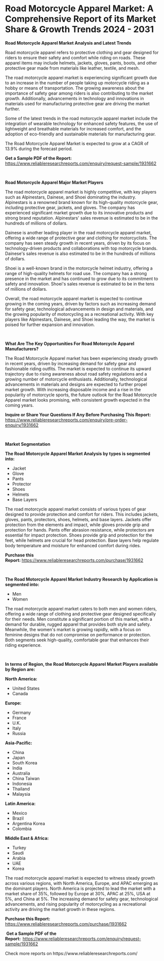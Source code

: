 <p><h1>Road Motorcycle Apparel Market: A Comprehensive Report of its Market Share & Growth Trends 2024 - 2031</h1></p><p><strong>Road Motorcycle Apparel Market Analysis and Latest Trends</strong></p>
<p><p>Road motorcycle apparel refers to protective clothing and gear designed for riders to ensure their safety and comfort while riding on roads. These apparel items may include helmets, jackets, gloves, pants, boots, and other protective gear made from materials like leather, textile, and mesh.</p><p>The road motorcycle apparel market is experiencing significant growth due to an increase in the number of people taking up motorcycle riding as a hobby or means of transportation. The growing awareness about the importance of safety gear among riders is also contributing to the market growth. Additionally, advancements in technology and innovations in materials used for manufacturing protective gear are driving the market further.</p><p>Some of the latest trends in the road motorcycle apparel market include the integration of wearable technology for enhanced safety features, the use of lightweight and breathable materials for increased comfort, and the adoption of eco-friendly and sustainable materials for manufacturing gear.</p><p>The Road Motorcycle Apparel Market is expected to grow at a CAGR of 13.9% during the forecast period.</p></p>
<p><strong>Get a Sample PDF of the Report:&nbsp;</strong> <a href="https://www.reliableresearchreports.com/enquiry/request-sample/1931662">https://www.reliableresearchreports.com/enquiry/request-sample/1931662</a></p>
<p>&nbsp;</p>
<p><strong>Road Motorcycle Apparel Major Market Players</strong></p>
<p><p>The road motorcycle apparel market is highly competitive, with key players such as Alpinestars, Dainese, and Shoei dominating the industry. Alpinestars is a renowned brand known for its high-quality motorcycle gear, including protective gear, jackets, and gloves. The company has experienced significant market growth due to its innovative products and strong brand reputation. Alpinestars' sales revenue is estimated to be in the hundreds of millions of dollars.</p><p>Dainese is another leading player in the road motorcycle apparel market, offering a wide range of protective gear and clothing for motorcyclists. The company has seen steady growth in recent years, driven by its focus on technology-driven products and collaborations with top motorcycle brands. Dainese's sales revenue is also estimated to be in the hundreds of millions of dollars.</p><p>Shoei is a well-known brand in the motorcycle helmet industry, offering a range of high-quality helmets for road use. The company has a strong presence in the market and has continued to grow due to its commitment to safety and innovation. Shoei's sales revenue is estimated to be in the tens of millions of dollars.</p><p>Overall, the road motorcycle apparel market is expected to continue growing in the coming years, driven by factors such as increasing demand for safety gear, technological advancements in design and materials, and the growing popularity of motorcycling as a recreational activity. With key players like Alpinestars, Dainese, and Shoei leading the way, the market is poised for further expansion and innovation.</p></p>
<p>&nbsp;</p>
<p><strong>What Are The Key Opportunities For Road Motorcycle Apparel Manufacturers?</strong></p>
<p><p>The Road Motorcycle Apparel market has been experiencing steady growth in recent years, driven by increasing demand for safety gear and fashionable riding outfits. The market is expected to continue its upward trajectory due to rising awareness about road safety regulations and a growing number of motorcycle enthusiasts. Additionally, technological advancements in materials and designs are expected to further propel market growth. With increasing disposable income and a rise in the popularity of motorcycle sports, the future outlook for the Road Motorcycle Apparel market looks promising, with consistent growth expected in the coming years.</p></p>
<p><strong>Inquire or Share Your Questions If Any Before Purchasing This Report:</strong> <a href="https://www.reliableresearchreports.com/enquiry/pre-order-enquiry/1931662">https://www.reliableresearchreports.com/enquiry/pre-order-enquiry/1931662</a></p>
<p>&nbsp;</p>
<p><strong>Market Segmentation</strong></p>
<p><strong>The Road Motorcycle Apparel Market Analysis by types is segmented into:</strong></p>
<p><ul><li>Jacket</li><li>Glove</li><li>Pants</li><li>Protector</li><li>Shoes</li><li>Helmets</li><li>Base Layers</li></ul></p>
<p><p>The road motorcycle apparel market consists of various types of gear designed to provide protection and comfort for riders. This includes jackets, gloves, pants, protectors, shoes, helmets, and base layers. Jackets offer protection from the elements and impact, while gloves provide grip and protection for hands. Pants offer abrasion resistance, while protectors are essential for impact protection. Shoes provide grip and protection for the feet, while helmets are crucial for head protection. Base layers help regulate body temperature and moisture for enhanced comfort during rides.</p></p>
<p><strong>Purchase this Report:&nbsp;</strong><a href="https://www.reliableresearchreports.com/purchase/1931662">https://www.reliableresearchreports.com/purchase/1931662</a></p>
<p>&nbsp;</p>
<p><strong>The Road Motorcycle Apparel Market Industry Research by Application is segmented into:</strong></p>
<p><ul><li>Men</li><li>Women</li></ul></p>
<p><p>The road motorcycle apparel market caters to both men and women riders, offering a wide range of clothing and protective gear designed specifically for their needs. Men constitute a significant portion of this market, with a demand for durable, rugged apparel that provides both style and safety. Meanwhile, the women's market is growing rapidly, with a focus on feminine designs that do not compromise on performance or protection. Both segments seek high-quality, comfortable gear that enhances their riding experience.</p></p>
<p>&nbsp;</p>
<p><strong>In terms of Region, the Road Motorcycle Apparel Market Players available by Region are:</strong></p>
<p>
    <p> <strong> North America: </strong>
        <ul>
            <li>United States</li>
            <li>Canada</li>
        </ul>
        </p> 
    <p> <strong> Europe: </strong>
        <ul>
            <li>Germany</li>
            <li>France</li>
            <li>U.K.</li>
            <li>Italy</li>
            <li>Russia</li>
        </ul>
        </p> 
    <p> <strong> Asia-Pacific: </strong>
        <ul>
            <li>China</li>
            <li>Japan</li>
            <li>South Korea</li>
            <li>India</li>
            <li>Australia</li>
            <li>China Taiwan</li>
            <li>Indonesia</li>
            <li>Thailand</li>
            <li>Malaysia</li>
        </ul>
        </p> 
    <p> <strong> Latin America: </strong>
        <ul>
            <li>Mexico</li>
            <li>Brazil</li>
            <li>Argentina Korea</li>
            <li>Colombia</li>
        </ul>
        </p> 
    <p> <strong> Middle East & Africa: </strong>
        <ul>
            <li>Turkey</li>
            <li>Saudi</li>
            <li>Arabia</li>
            <li>UAE</li>
            <li>Korea</li>
        </ul>
    </p>
    </p>
<p><p>The road motorcycle apparel market is expected to witness steady growth across various regions, with North America, Europe, and APAC emerging as the dominant players. North America is projected to lead the market with a market share of 35%, followed by Europe at 30%, APAC at 25%, USA at 5%, and China at 5%. The increasing demand for safety gear, technological advancements, and rising popularity of motorcycling as a recreational activity are driving the market growth in these regions.</p></p>
<p><strong>Purchase this Report: </strong><a href="https://www.reliableresearchreports.com/purchase/1931662">https://www.reliableresearchreports.com/purchase/1931662</a></p>
<p>&nbsp;<strong>Get a Sample PDF of the Report:&nbsp;&nbsp;</strong><a href="https://www.reliableresearchreports.com/enquiry/request-sample/1931662">https://www.reliableresearchreports.com/enquiry/request-sample/1931662</a></p>
<p><strong></strong></p>
<p>Check more reports on https://www.reliableresearchreports.com/</p>